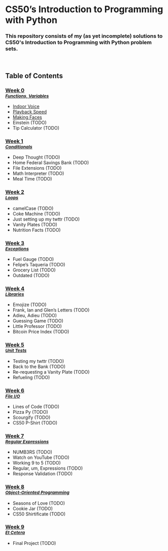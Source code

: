 <h1>CS50’s Introduction to Programming with Python</h1>
<h3>This repository consists of my (as yet incomplete) solutions to CS50's Introduction to Programming with Python problem sets.</h3>

<br/>

## Table of Contents
### **[Week 0](/week-0/)**<br><sup><a href="https://cs50.harvard.edu/python/2022/weeks/0/">*Functions, Variables*</a></sup>
  - [Indoor Voice](/week-0/indoor)
  - [Playback Speed](/week-0/playback/)
  - [Making Faces](/week-0/faces/)
  - Einstein (TODO)
  - Tip Calculator (TODO)

### **[Week 1](/week-1/)**<br><sup><a href="https://cs50.harvard.edu/python/2022/weeks/1/">*Conditionals*</a></sup>
  - Deep Thought (TODO)
  - Home Federal Savings Bank (TODO)
  - File Extensions (TODO)
  - Math Interpreter (TODO)
  - Meal Time (TODO)

### **[Week 2](/week-2/)**<br><sup><a href="https://cs50.harvard.edu/python/2022/weeks/2/">*Loops*</a></sup>
  - camelCase (TODO)
  - Coke Machine (TODO)
  - Just setting up my twttr (TODO)
  - Vanity Plates (TODO)
  - Nutrition Facts (TODO)

### **[Week 3](/week-3/)**<br><sup><a href="https://cs50.harvard.edu/python/2022/weeks/3/">*Exceptions*</a></sup>
  - Fuel Gauge (TODO)
  - Felipe’s Taqueria (TODO)
  - Grocery List (TODO)
  - Outdated (TODO)

### **[Week 4](/week-4/)**<br><sup><a href="https://cs50.harvard.edu/python/2022/weeks/4/">*Libraries*</a></sup>
  - Emojize (TODO)
  - Frank, Ian and Glen’s Letters (TODO)
  - Adieu, Adieu (TODO)
  - Guessing Game (TODO)
  - Little Professor (TODO)
  - Bitcoin Price Index (TODO)

### **[Week 5](/week-5/)**<br><sup><a href="https://cs50.harvard.edu/python/2022/weeks/5/">*Unit Tests*</a></sup>
  - Testing my twttr (TODO)
  - Back to the Bank (TODO)
  - Re-requesting a Vanity Plate (TODO)
  - Refueling (TODO)

### **[Week 6](/week-6/)**<br><sup><a href="https://cs50.harvard.edu/python/2022/weeks/6/">*File I/O*</a></sup>
  - Lines of Code (TODO)
  - Pizza Py (TODO)
  - Scourgify (TODO)
  - CS50 P-Shirt (TODO)

### **[Week 7](/week-7/)**<br><sup><a href="https://cs50.harvard.edu/python/2022/weeks/7/">*Regular Expressions*</a></sup>
  - NUMB3RS (TODO)
  - Watch on YouTube (TODO)
  - Working 9 to 5 (TODO)
  - Regular, um, Expressions (TODO)
  - Response Validation (TODO)

### **[Week 8](/week-8/)**<br><sup><a href="https://cs50.harvard.edu/python/2022/weeks/8/">*Object-Oriented Programming*</a></sup>
  - Seasons of Love (TODO)
  - Cookie Jar (TODO)
  - CS50 Shirtificate (TODO)

### **[Week 9](/week-9/)**<br><sup><a href="https://cs50.harvard.edu/python/2022/weeks/9/">*Et Cetera*</a></sup>
  - Final Project (TODO)



  